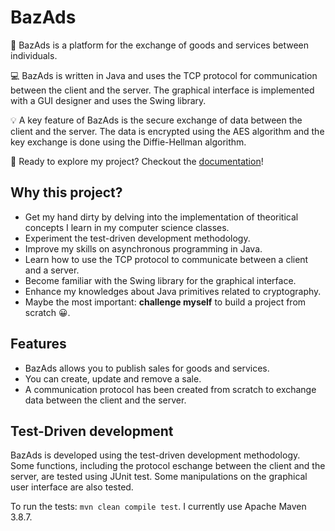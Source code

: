 # BazAds

:dart: BazAds is a platform for the exchange of goods and services between individuals.

:computer: BazAds is written in Java and uses the TCP protocol for communication between the client and the server. The graphical interface is implemented with a GUI designer and uses the Swing library.

:bulb: A key feature of BazAds is the secure exchange of data between the client and the server. The data is encrypted using the AES algorithm and the key exchange is done using the Diffie-Hellman algorithm.

:rocket: Ready to explore my project? Checkout the [documentation](#documentation)!

## Why this project?

- Get my hand dirty by delving into the implementation of theoritical concepts I learn in my computer science classes.
- Experiment the test-driven development methodology.
- Improve my skills on asynchronous programming in Java.
- Learn how to use the TCP protocol to communicate between a client and a server.
- Become familiar with the Swing library for the graphical interface.
- Enhance my knowledges about Java primitives related to cryptography.
- Maybe the most important: **challenge myself** to build a project from scratch :grinning:.

## Features

- BazAds allows you to publish sales for goods and services.
- You can create, update and remove a sale.
- A communication protocol has been created from scratch to exchange data between the client and the server.

## Test-Driven development

BazAds is developed using the test-driven development methodology. Some functions, including the protocol eschange between the client and the server, are tested using JUnit test. Some manipulations on the graphical user interface are also tested.

To run the tests: `mvn clean compile test`. I currently use Apache Maven 3.8.7.